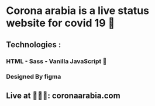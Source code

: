 # Corona arabia is a live status website for covid 19 🦠
## Technologies : 
### HTML - Sass - Vanilla JavaScript 🍦
### Designed By figma 
## Live at 🚀👩‍🚀: coronaarabia.com
